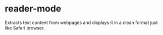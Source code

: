 # reader-mode
Extracts text content from webpages and displays it in a clean format just like Safari browser.
